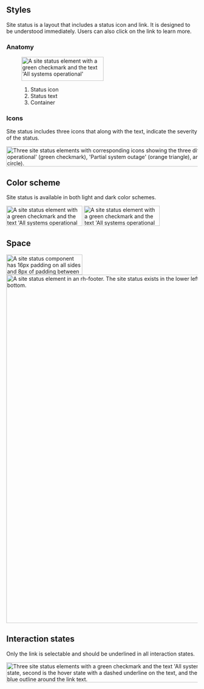 ## Styles

Site status is a layout that includes a status icon and link. It is designed to be understood immediately. Users can also click on the link to learn more.

### Anatomy

<figure>
  <uxdot-example>
    <img src="../site-status-style-anatomy.svg"
        alt="A site status element with a green checkmark and the text 'All systems operational'"
        width="216"
        height="63">
  </uxdot-example>
  <figcaption>
    <ol>
      <li>Status icon</li>
      <li>Status text</li>
      <li>Container</li>
    </ol>
  </figcaption>
</figure>


### Icons

Site status includes three icons that along with the text, indicate the severity of the status.

<uxdot-example>
  <img src="../site-status-style-icons.svg"
      alt="Three site status elements with corresponding icons showing the three different statuses, 'All systems operational' (green checkmark), 'Partial system outage' (orange triangle), and 'Major system outage' (red error circle)."
      width="739"
      height="53">
</uxdot-example>

## Color scheme

Site status is available in both light and dark color schemes.

<uxdot-example>
  <img src="../site-status-style-scheme-light.svg"
      alt="A site status element with a green checkmark and the text 'All systems operational on a light background'"
      width="200"
      height="53">
</uxdot-example>

<uxdot-example color-palette="darkest">
  <img src="../site-status-style-scheme-dark.svg"
      alt="A site status element with a green checkmark and the text 'All systems operational on a dark background'"
      width="200"
      height="53">
</uxdot-example>

## Space

<uxdot-example>
  <img src="../site-status-style-space-1.svg"
      alt="A site status component has 16px padding on all sides and 8px of padding between the icon and the text"
      width="200"
      height="53">
</uxdot-example>

<uxdot-example variant="full" no-border>
  <img src="../site-status-style-space-2.svg"
      alt="A site status element in an rh-footer. The site status exists in the lower left above the universal footer but as the last element in rh-footer. It has 32px of margin on top and bottom."
      width="1140"
      height="915">
</uxdot-example>

## Interaction states

Only the link is selectable and should be underlined in all interaction states.

<uxdot-example>
  <img src="../site-status-style-interaction-states.svg"
        alt="Three site status elements with a green checkmark and the text 'All systems operational'. The first is the default state, second is the hover state with a dashed underline on the text, and the third is the focus state which has a blue outline around the link text."
        width="760"
        height="53">
</uxdot-example>
